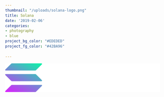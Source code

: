 ```yaml
---
thumbnail: "/uploads/solana-logo.png"
title: Solana
date: '2019-02-06'
categories:
- photography
- blue
project_bg_color: "#EDEDED"
project_fg_color: "#42BA96"

---
```

![](/uploads/solana-logo.png)